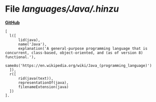 # File _languages/Java/.hinzu_
**[GitHub](https://github.com/softlang/yas/blob/master/languages/Java/.hinzu)**
```
[
  l([
      lid(java),
      name('Java'),
      explanation('A general-purpose programming language that is concurrent, class-based, object-oriented, and (as of version 8) functional.'),
      sameAs('https://en.wikipedia.org/wiki/Java_(programming_language)')
  ]),
  r([
      rid(java(text)),
      representationOf(java),
      filenameExtension(java)
  ])
].
```
